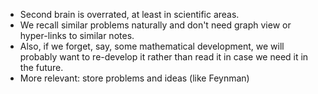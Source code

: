 - Second brain is overrated, at least in scientific areas.
- We recall similar problems naturally and don't need graph view or hyper-links to similar notes.
- Also, if we forget, say, some mathematical development, we will probably want to re-develop it rather than read it in case we need it in the future.
- More relevant: store problems and ideas (like Feynman)